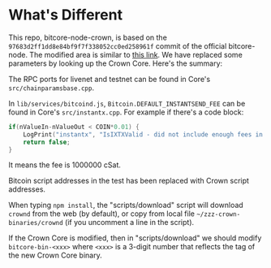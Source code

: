 What's Different
================

This repo, bitcore-node-crown, is based on the `97683d2ff1dd8e84bf9f7f338052cc0ed258961f` commit of the official bitcore-node. The modified area is similar to [this link](https://github.com/bitpay/bitcore-node/compare/97683d2ff1dd8e84bf9f7f338052cc0ed258961f...dashpay:54af7029da13390f78cd393399c0c0a636808a9f). We have replaced some parameters by looking up the Crown Core. Here's the summary:

The RPC ports for livenet and testnet can be found in Core's `src/chainparamsbase.cpp`.

In `lib/services/bitcoind.js`, `Bitcoin.DEFAULT_INSTANTSEND_FEE` can be found in Core's `src/instantx.cpp`. For example if there's a code block:

```c++
if(nValueIn-nValueOut < COIN*0.01) {
    LogPrint("instantx", "IsIXTXValid - did not include enough fees in transaction %d\n%s\n", nValueOut-nValueIn, txCollateral.ToString().c_str());
    return false;
}
```

It means the fee is 1000000 cSat.

Bitcoin script addresses in the test has been replaced with Crown script addresses.

When typing `npm install`, the "scripts/download" script will download `crownd` from the web (by default), or copy from local file `~/zzz-crown-binaries/crownd` (if you uncomment a line in the script).

If the Crown Core is modified, then in "scripts/download" we should modify `bitcore-bin-<xxx>` where `<xxx>` is a 3-digit number that reflects the tag of the new Crown Core binary.
